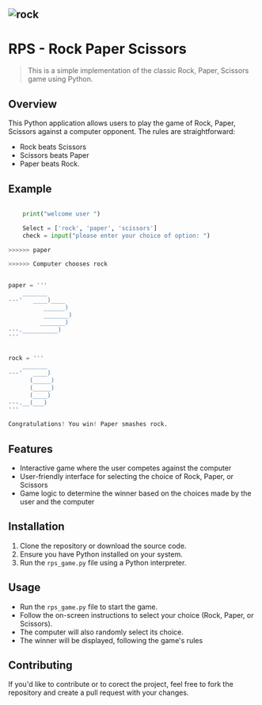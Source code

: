 ![rock](https://i.pinimg.com/564x/70/65/eb/7065eb485b66deb6154d0ed9478964f5.jpg)
---
# RPS - Rock Paper Scissors


> This is a simple implementation of the classic Rock, Paper, Scissors game using Python.

## Overview

This Python application allows users to play the game of Rock, Paper, Scissors against a computer opponent. 
The rules are straightforward: 
* Rock beats Scissors 
* Scissors beats Paper  
* Paper beats Rock.

## Example

```python

    print("welcome user ")

    Select = ['rock', 'paper', 'scissors']
    check = input("please enter your choice of option: ")

>>>>>> paper

>>>>>> Computer chooses rock


paper = '''
    _______
---'   ____)____
          ______)
          _______)
         _______)
---.__________)
'''


rock = '''
    _______
---'   ____)
      (_____)
      (_____)
      (____)
---.__(___)
'''

Congratulations! You win! Paper smashes rock.
```


## Features

- Interactive game where the user competes against the computer
- User-friendly interface for selecting the choice of Rock, Paper, or Scissors
- Game logic to determine the winner based on the choices made by the user and the computer

## Installation

1. Clone the repository or download the source code.
2. Ensure you have Python installed on your system.
3. Run the `rps_game.py` file using a Python interpreter.

## Usage

- Run the `rps_game.py` file to start the game.
- Follow the on-screen instructions to select your choice (Rock, Paper, or Scissors).
- The computer will also randomly select its choice.
- The winner will be displayed, following the game's rules


## Contributing

If you'd like to contribute or to corect the project, feel free to fork the repository and create a pull request with your changes.





